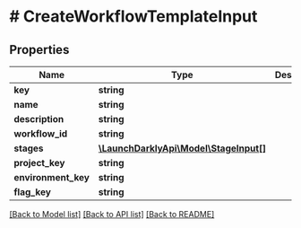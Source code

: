 # # CreateWorkflowTemplateInput

## Properties

Name | Type | Description | Notes
------------ | ------------- | ------------- | -------------
**key** | **string** |  |
**name** | **string** |  | [optional]
**description** | **string** |  | [optional]
**workflow_id** | **string** |  | [optional]
**stages** | [**\LaunchDarklyApi\Model\StageInput[]**](StageInput.md) |  | [optional]
**project_key** | **string** |  | [optional]
**environment_key** | **string** |  | [optional]
**flag_key** | **string** |  | [optional]

[[Back to Model list]](../../README.md#models) [[Back to API list]](../../README.md#endpoints) [[Back to README]](../../README.md)
